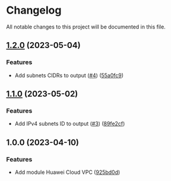 # Changelog

All notable changes to this project will be documented in this file.

## [1.2.0](https://github.com/cloud-labs-infra/terraform-huaweicloud-vpc/compare/v1.1.0...v1.2.0) (2023-05-04)


### Features

* Add subnets CIDRs to output ([#4](https://github.com/cloud-labs-infra/terraform-huaweicloud-vpc/issues/4)) ([55a0fc9](https://github.com/cloud-labs-infra/terraform-huaweicloud-vpc/commit/55a0fc9d21f962c50d0d6e91b491daf2e2566b61))

## [1.1.0](https://github.com/cloud-labs-infra/terraform-huaweicloud-vpc/compare/v1.0.0...v1.1.0) (2023-05-02)


### Features

* Add IPv4 subnets ID to output ([#3](https://github.com/cloud-labs-infra/terraform-huaweicloud-vpc/issues/3)) ([89fe2cf](https://github.com/cloud-labs-infra/terraform-huaweicloud-vpc/commit/89fe2cf3cba1e2565133f27dc68dd099116c6bb1))

## 1.0.0 (2023-04-10)


### Features

* Add module Huawei Cloud VPC ([925bd0d](https://github.com/cloud-labs-infra/terraform-huaweicloud-vpc/commit/925bd0df295967be64f0e5003041234ce3f7a4b1))
